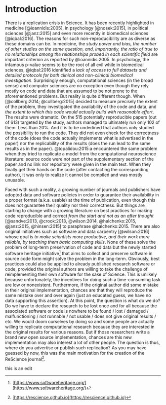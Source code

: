 Introduction
===============================================================================

There is a replication crisis in Science. It has been recently highlighted in
medicine [@ioannidis:2005], in psychology [@nosek:2015], in political sciences
[@janz:2015] and even more recently in biomedical sciences [@iqbal:2016]. The
reasons for such non-reproducibility are as diverse as these domains can be. In
medicine, the *study power and bias, the number of other studies on the same
question, and, importantly, the ratio of true to no relationships among the
relationships probed in each scientific field* are important criterion as
reported by @ioannidis:2005. In psychology, the infamous p-value seems to be
the root of all evil while in biomedical sciences, @iqbal:2016 identified a
*lack of access to full datasets and detailed protocols for both clinical and
non-clinical biomedical investigation*. Surprisingly enough, computational
sciences (in the broad sense) and computer sciences are no exception even
though they rely mostly on code and data that are assumed to be not prone to
the aforementioned problems. But reality is quite different though. When
[@collberg:2014; @collberg:2015] decided to measure precisely the extent of the
problem, they investigated the availability of the code and data, and *the
extent to which this code would actually build with reasonable effort*. The
results were dramatic. On the 515 potentially reproducible papers (out of 613)
targeted by the study, authors managed to ultimately run only 102 of them. Less
than 20%. And it is to be underlined that authors only studied the possibility
to run the code. They did not even check for the correctness of the code (does
the code actually implements what is advertised in the paper) nor the
replicability of the results (does the run lead to the same results as in the
paper).  @topalidou:2015:a encountered the same problem when they tried to
replicate a model from the computational neuroscience literature: source code
were not part of the supplementary section of the paper and no link nor
repository were given in the main text. When they finally get their hands on
the code (after contacting the corresponding author), it was only to realize it
cannot be compiled and was mostly unusable.

Faced with such a reality, a growing number of journals and publishers have
adopted data and software policies in order to guarantee their availability in
a proper format (a.k.a. usable) at the time of publication, even though this
does not guarantee their quality nor their correctness. But things are starting
to change with a growing literature on best practices for making code
reproducible and correct *from the start and not as an after thought*
[@sandve:2013, @crook:2013, @wilson:2014, @halchenko:2015, @janz:2015, @hinsen:2015]
to paraphrase @halchenko:2015. There are also original initiatives such as
software and data carpentry [@wilson:2016] whose goal is *to make scientists
more productive, and their work more reliable, by teaching them basic computing
skills*. None of these solve the problem of long-term preservation of code and
data but the newly started software heritage initiative[^1] that aims to
collect and preserve software in source code form might solve the problem
in the long-term. Obviously, best practices could also be applied to already
published research software or code, provided the original authors are willing
to take the challenge of reimplementing their own software for the sake of
Science. This is unlikely because unfortunately, the incentives for doing such
a time-consuming task are low or nonexistent. Furthermore, if the original
author did some mistake in their original implementation, chances are that
they will reproduce the same mistake over and over again (just an educated
guess, we have no data supporting this assertion). At this point, the question
is what do we do? Do we have to declare the research to be lost once and for
all because the associated software or code is nowhere to be found / lost /
damaged / malfunctioning / not runnable / not usable / does not give original
results / etc. We would doom ourselves by doing so and some people are actually
willing to replicate computational research because they are interested in the
original results for various reasons. But if those researchers write a brand
new open source implementation, chances are this new implementation may also
interest a lot of other people. The question is thus, where do you advertise or
publish such replication? As you may have guessed by now, this was the main
motivation for the creation of the ReScience journal[^2].

this is an edit

[^1]: [https://www.softwareheritage.org/](https://www.softwareheritage.org/)
[^2]: [https://rescience.github.io](https://rescience.github.io)
